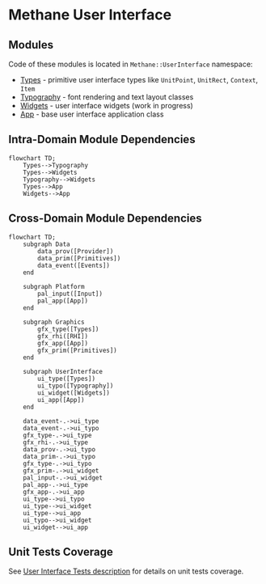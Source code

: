 # Methane User Interface

## Modules

Code of these modules is located in `Methane::UserInterface` namespace:

- [Types](Types) - primitive user interface types like `UnitPoint`, `UnitRect`, `Context`, `Item`
- [Typography](Typography) - font rendering and text layout classes
- [Widgets](Widgets) - user interface widgets (work in progress)
- [App](App) - base user interface application class

## Intra-Domain Module Dependencies

```mermaid
flowchart TD;
    Types-->Typography
    Types-->Widgets
    Typography-->Widgets
    Types-->App
    Widgets-->App
```

## Cross-Domain Module Dependencies

```mermaid
flowchart TD;
    subgraph Data
        data_prov([Provider])
        data_prim([Primitives])
        data_event([Events])
    end
    
    subgraph Platform
        pal_input([Input])
        pal_app([App])
    end

    subgraph Graphics
        gfx_type([Types])
        gfx_rhi([RHI])
        gfx_app([App])
        gfx_prim([Primitives])
    end

    subgraph UserInterface
        ui_type([Types])
        ui_typo([Typography])
        ui_widget([Widgets])
        ui_app([App])
    end

    data_event-.->ui_type
    data_event-.->ui_typo
    gfx_type-.->ui_type
    gfx_rhi-.->ui_type
    data_prov-.->ui_typo
    data_prim-.->ui_typo
    gfx_type-.->ui_typo
    gfx_prim-.->ui_widget
    pal_input-.->ui_widget
    pal_app-.->ui_type
    gfx_app-.->ui_app
    ui_type-->ui_typo
    ui_type-->ui_widget
    ui_type-->ui_app
    ui_typo-->ui_widget
    ui_widget-->ui_app
```

## Unit Tests Coverage

See [User Interface Tests description](/Tests/UserInterface/README.md) for details on unit tests coverage.
